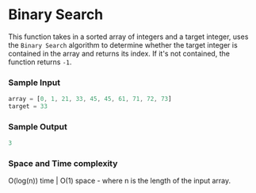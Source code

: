 # Binary Search

This function takes in a sorted array of integers and a target integer, uses the `Binary Search` algorithm to determine whether the target integer is contained in the array and returns its index. If it's not contained, the function returns `-1`. 
### Sample Input
```javascript
array = [0, 1, 21, 33, 45, 45, 61, 71, 72, 73]
target = 33
```
### Sample Output
```javascript
3 
```
### Space and Time complexity
O(log(n)) time | O(1) space - where n is the length of the input array.
